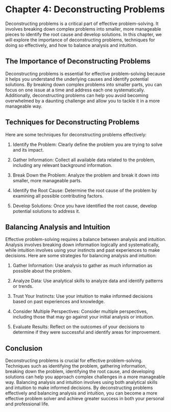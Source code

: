 Chapter 4: Deconstructing Problems
==================================

Deconstructing problems is a critical part of effective problem-solving. It involves breaking down complex problems into smaller, more manageable pieces to identify the root cause and develop solutions. In this chapter, we will explore the importance of deconstructing problems, techniques for doing so effectively, and how to balance analysis and intuition.

The Importance of Deconstructing Problems
-----------------------------------------

Deconstructing problems is essential for effective problem-solving because it helps you understand the underlying causes and identify potential solutions. By breaking down complex problems into smaller parts, you can focus on one issue at a time and address each one systematically. Additionally, deconstructing problems can help you avoid becoming overwhelmed by a daunting challenge and allow you to tackle it in a more manageable way.

Techniques for Deconstructing Problems
--------------------------------------

Here are some techniques for deconstructing problems effectively:

1. Identify the Problem: Clearly define the problem you are trying to solve and its impact.

2. Gather Information: Collect all available data related to the problem, including any relevant background information.

3. Break Down the Problem: Analyze the problem and break it down into smaller, more manageable parts.

4. Identify the Root Cause: Determine the root cause of the problem by examining all possible contributing factors.

5. Develop Solutions: Once you have identified the root cause, develop potential solutions to address it.

Balancing Analysis and Intuition
--------------------------------

Effective problem-solving requires a balance between analysis and intuition. Analysis involves breaking down information logically and systematically, while intuition involves using your instincts and past experiences to make decisions. Here are some strategies for balancing analysis and intuition:

1. Gather Information: Use analysis to gather as much information as possible about the problem.

2. Analyze Data: Use analytical skills to analyze data and identify patterns or trends.

3. Trust Your Instincts: Use your intuition to make informed decisions based on past experiences and knowledge.

4. Consider Multiple Perspectives: Consider multiple perspectives, including those that may go against your initial analysis or intuition.

5. Evaluate Results: Reflect on the outcomes of your decisions to determine if they were successful and identify areas for improvement.

Conclusion
----------

Deconstructing problems is crucial for effective problem-solving. Techniques such as identifying the problem, gathering information, breaking down the problem, identifying the root cause, and developing solutions can help you approach complex challenges in a more manageable way. Balancing analysis and intuition involves using both analytical skills and intuition to make informed decisions. By deconstructing problems effectively and balancing analysis and intuition, you can become a more effective problem solver and achieve greater success in both your personal and professional life.
